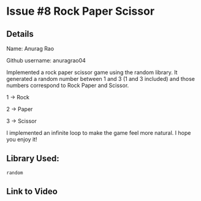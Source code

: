# Issue #8 Rock Paper Scissor 
## Details 
Name: Anurag Rao

Github username: anuragrao04

Implemented a rock paper scissor game using the random library. It generated a random number between 1 and 3 (1 and 3 included) and those numbers correspond to Rock Paper and Scissor. 

1 -> Rock

2 -> Paper

3 -> Scissor 

I implemented an infinite loop to make the game feel more natural. I hope you enjoy it! 

## Library Used:
```random```

## Link to Video


